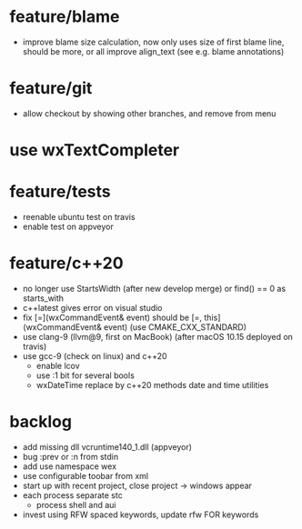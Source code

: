 # feature/blame
- improve blame size calculation, now only uses size of first blame line,
  should be more, or all
  improve align_text (see e.g. blame annotations)
  
# feature/git
- allow checkout by showing other branches, and remove from menu

# use wxTextCompleter

# feature/tests
- reenable ubuntu test on travis
- enable test on appveyor

# feature/c++20
- no longer use StartsWidth (after new develop merge) or find() == 0
  as starts_with
- c++latest gives error on visual studio
- fix [=](wxCommandEvent& event) should be [=, this](wxCommandEvent& event)
  (use CMAKE_CXX_STANDARD)
- use clang-9 (llvm@9, first on MacBook) (after macOS 10.15 deployed on travis)
- use gcc-9 (check on linux) and c++20
  - enable lcov
  - use :1 bit for several bools
  - wxDateTime replace by c++20 methods date and time utilities

# backlog
- add missing dll vcruntime140_1.dll (appveyor) 
- bug :prev or :n from stdin
- add use namespace wex
- use configurable toobar from xml
- start up with recent project, close project
  -> windows appear
- each process separate stc
  - process shell and aui
- invest using RFW spaced keywords, update rfw FOR keywords
